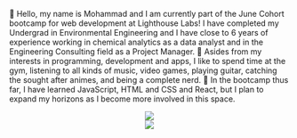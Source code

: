 👋 Hello, my name is Mohammad and I am currently part of the June Cohort bootcamp for web development at Lighthouse Labs!
I have completed my Undergrad in Environmental Engineering and I have close to 6 years of experience working in chemical analytics as a data analyst and in the Engineering Consulting field as a Project Manager.
👀 Asides from my interests in programming, development and apps, I like to spend time at the gym, listening to all kinds of music, video games, playing guitar, catching the sought after animes, and being a complete nerd.
🌱 In the bootcamp thus far, I have learned JavaScript, HTML and CSS and React, but I plan to expand my horizons as I become more involved in this space.

<p align="center">
<img src="https://github-readme-stats.vercel.app/api/top-langs/?username=MT91-DEV&theme=github_dark&layout=compact">
<br>
<img src="https://github-readme-stats.vercel.app/api?username=MT91-DEV&count_private=true&show_icons=true&theme=github_dark"/>
</p>
